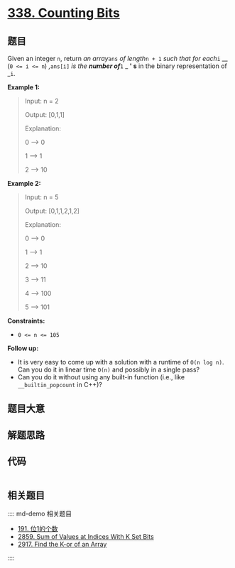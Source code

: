 # [338. Counting Bits](https://leetcode.com/problems/counting-bits/)

## 题目

Given an integer `n`, return _an array_`ans` _of length_`n + 1` _such that for
each_`i` __ (`0 <= i <= n`) _,_`ans[i]` _is the **number of**_`1` _ **' s** in
the binary representation of _`i`.



**Example 1:**

> Input: n = 2
> 
> Output: [0,1,1]
> 
> Explanation:
> 
> 0 --> 0
> 
> 1 --> 1
> 
> 2 --> 10

**Example 2:**

> Input: n = 5
> 
> Output: [0,1,1,2,1,2]
> 
> Explanation:
> 
> 0 --> 0
> 
> 1 --> 1
> 
> 2 --> 10
> 
> 3 --> 11
> 
> 4 --> 100
> 
> 5 --> 101

**Constraints:**

  * `0 <= n <= 105`



**Follow up:**

  * It is very easy to come up with a solution with a runtime of `O(n log n)`. Can you do it in linear time `O(n)` and possibly in a single pass?
  * Can you do it without using any built-in function (i.e., like `__builtin_popcount` in C++)?


## 题目大意

## 解题思路

## 代码

```javascript

```

## 相关题目

:::: md-demo 相关题目
- [191. 位1的个数](https://leetcode.com/problems/number-of-1-bits)
- [2859. Sum of Values at Indices With K Set Bits](https://leetcode.com/problems/sum-of-values-at-indices-with-k-set-bits)
- [2917. Find the K-or of an Array](https://leetcode.com/problems/find-the-k-or-of-an-array)

::::
